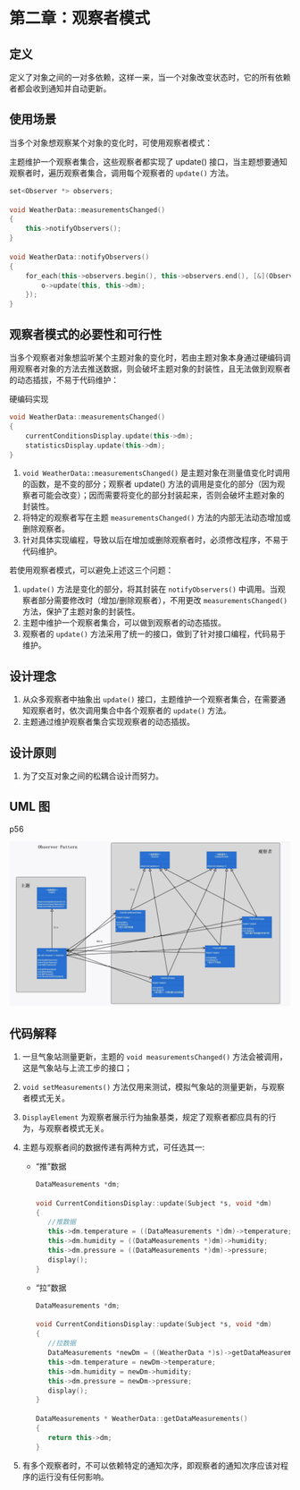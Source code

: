 # 第二章：观察者模式

## 定义

定义了对象之间的一对多依赖，这样一来，当一个对象改变状态时，它的所有依赖者都会收到通知并自动更新。

## 使用场景

当多个对象想观察某个对象的变化时，可使用观察者模式：

主题维护一个观察者集合，这些观察者都实现了 update() 接口，当主题想要通知观察者时，遍历观察者集合，调用每个观察者的 `update()` 方法。

```cpp
set<Observer *> observers;

void WeatherData::measurementsChanged()
{
	this->notifyObservers();
}

void WeatherData::notifyObservers()
{
	for_each(this->observers.begin(), this->observers.end(), [&](Observer *o) {
		o->update(this, this->dm);
	});
}
```

## 观察者模式的必要性和可行性

当多个观察者对象想监听某个主题对象的变化时，若由主题对象本身通过硬编码调用观察者对象的方法去推送数据，则会破坏主题对象的封装性，且无法做到观察者的动态插拔，不易于代码维护：

硬编码实现

```cpp
void WeatherData::measurementsChanged()
{
	currentConditionsDisplay.update(this->dm);
  	statisticsDisplay.update(this->dm);  
}
```

1. `void WeatherData::measurementsChanged()` 是主题对象在测量值变化时调用的函数，是不变的部分；观察者 update() 方法的调用是变化的部分（因为观察者可能会改变）；因而需要将变化的部分封装起来，否则会破坏主题对象的封装性。
2. 将特定的观察者写在主题 `measurementsChanged()` 方法的内部无法动态增加或删除观察者。
3. 针对具体实现编程，导致以后在增加或删除观察者时，必须修改程序，不易于代码维护。

若使用观察者模式，可以避免上述这三个问题：

1. `update()` 方法是变化的部分，将其封装在 `notifyObservers()` 中调用。当观察者部分需要修改时（增加/删除观察者），不用更改 `measurementsChanged()` 方法，保护了主题对象的封装性。
2. 主题中维护一个观察者集合，可以做到观察者的动态插拔。
3. 观察者的 `update()` 方法采用了统一的接口，做到了针对接口编程，代码易于维护。

## 设计理念

1. 从众多观察者中抽象出 `update()` 接口，主题维护一个观察者集合，在需要通知观察者时，依次调用集合中各个观察者的 `update()` 方法。
2. 主题通过维护观察者集合实现观察者的动态插拔。

## 设计原则

1. 为了交互对象之间的松耦合设计而努力。

## UML 图

p56

![类图](UML.jpg)

## 代码解释

1. 一旦气象站测量更新，主题的 `void measurementsChanged()` 方法会被调用，这是气象站与上流工步的接口；

2. `void setMeasurements()` 方法仅用来测试，模拟气象站的测量更新，与观察者模式无关。

3. `DisplayElement` 为观察者展示行为抽象基类，规定了观察者都应具有的行为，与观察者模式无关。

4. 主题与观察者间的数据传递有两种方式，可任选其一:

   + “推”数据

     ```cpp
     DataMeasurements *dm;
     
     void CurrentConditionsDisplay::update(Subject *s, void *dm)
     {
     	//推数据
     	this->dm.temperature = ((DataMeasurements *)dm)->temperature;
     	this->dm.humidity = ((DataMeasurements *)dm)->humidity;
     	this->dm.pressure = ((DataMeasurements *)dm)->pressure;
     	display();
     }
     ```

   + “拉”数据

     ```cpp
     DataMeasurements *dm;
     
     void CurrentConditionsDisplay::update(Subject *s, void *dm)
     {
     	//拉数据
     	DataMeasurements *newDm = ((WeatherData *)s)->getDataMeasurements();
     	this->dm.temperature = newDm->temperature;
     	this->dm.humidity = newDm->humidity;
     	this->dm.pressure = newDm->pressure;
     	display();
     }
     
     DataMeasurements * WeatherData::getDataMeasurements()
     {
     	return this->dm;
     }
     ```

5. 有多个观察者时，不可以依赖特定的通知次序，即观察者的通知次序应该对程序的运行没有任何影响。